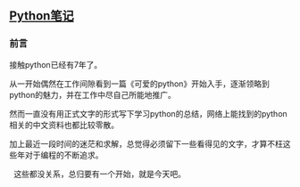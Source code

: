 ## [Python笔记](https://github.com/billy0920/python_tips/blob/master/content.md)

### 前言
接触python已经有7年了。


从一开始偶然在工作间隙看到一篇《可爱的python》开始入手，逐渐领略到python的魅力，并在工作中尽自己所能地推广。


然而一直没有用正式文字的形式写下学习python的总结，网络上能找到的python相关的中文资料也都比较零散。


加上最近一段时间的迷茫和求解，总觉得必须留下一些看得见的文字，才算不枉这些年对于编程的不断追求。

 
这些都没关系，总归要有一个开始，就是今天吧。
